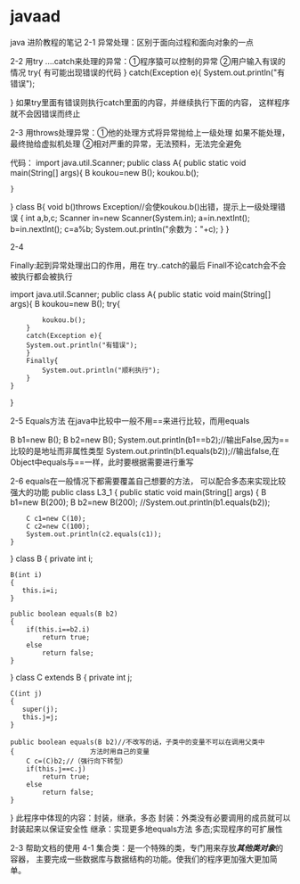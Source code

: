 # javaad
java 进阶教程的笔记
2-1
异常处理：区别于面向过程和面向对象的一点




2-2
用try ....catch来处理的异常：①程序猿可以控制的异常
			    ②用户输入有误的情况
try{
	有可能出现错误的代码
}
catch(Exception e){
	System.out.println("有错误");

}
如果try里面有错误则执行catch里面的内容，并继续执行下面的内容，
这样程序就不会因错误而终止




2-3
用throws处理异常：①他的处理方式将异常抛给上一级处理
                   如果不能处理，最终抛给虚拟机处理
		  ②相对严重的异常，无法预料，无法完全避免

代码：
import java.util.Scanner;
public class A{
	public static void main(String[] args){
		B koukou=new B();
		koukou.b();
				
	}
}
class B{
	void b()throws Exception//会使koukou.b()出错，提示上一级处理错误
	{
		int a,b,c;
		Scanner in=new Scanner(System.in);
		a=in.nextInt();
		b=in.nextInt();
		c=a%b;
		System.out.println("余数为："+c);
	}
}




2-4

Finally:起到异常处理出口的作用，用在 try..catch的最后
        Finall不论catch会不会被执行都会被执行
	
import java.util.Scanner;
public class A{
	public static void main(String[] args){
		B koukou=new B();
		try{
		
			koukou.b();
		}
		catch(Exception e){
		System.out.println("有错误");
		}
		Finally{
			System.out.println("顺利执行");
		}	
	}
}

2-5
Equals方法
在java中比较中一般不用==来进行比较，而用equals

B b1=new B();
B b2=new B();
System.out.println(b1==b2);//输出False,因为==比较的是地址而非属性类型
System.out.println(b1.equals(b2));//输出false,在Object中equals与==一样，此时要根据需要进行重写



2-6
equals在一般情况下都需要覆盖自己想要的方法，
可以配合多态来实现比较强大的功能
public class L3_1
{
	public static void main(String[] args) 
	{
		B b1=new B(200);
		B b2=new B(200);
		//System.out.println(b1.equals(b2));
		
		C c1=new C(10);
		C c2=new C(100);
		System.out.println(c2.equals(c1));
	}
}
class B
{
   private int i;
   
	B(int i)
	{
       this.i=i;
	}
 
	public boolean equals(B b2)
	{
	    if(this.i==b2.i)
	    	return true;
	    else
	    	return false;
    }
}
class C extends B
{
	private int j;
	
	C(int j)
	{
	   super(j);
	   this.j=j;
	}

	public boolean equals(B b2)//不改写的话，子类中的变量不可以在调用父类中
	{					方法时用自己的变量
	    C c=(C)b2;//（强行向下转型）
		if(this.j==c.j)
	    	return true;
	    else
	    	return false;
    }
}
此程序中体现的内容：封装，继承，多态
封装：外类没有必要调用的成员就可以封装起来以保证安全性
继承：实现更多地equals方法
多态;实现程序的可扩展性




2-3
帮助文档的使用
4-1
集合类：是一个特殊的类，专门用来存放***其他类对象***的容器，
主要完成一些数据库与数据结构的功能。使我们的程序更加强大更加简单。
      
